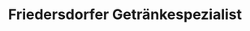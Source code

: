 ---
title: "Friedersdorfer Getränkespezialist"
url: /heidesee/friedersdorfer-getraenkespezialist/
shop: Getränke
---